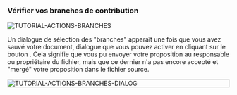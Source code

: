 ### Vérifier vos branches de contribution

<div>
  <img
    alt="TUTORIAL-ACTIONS-BRANCHES"
    src="https://raw.githubusercontent.com/multi-coop/vizboard-website-content/main/images/tutorial/commented/tutorial-07.png"
    />
</div>

Un dialogue de sélection des "branches" apparaît une fois que vous avez sauvé votre document, dialogue que vous pouvez activer en cliquant sur le bouton <span class="icon"><i class="mdi mdi-source-branch"></i></span>. Cela signifie que vous pu envoyer votre proposition au responsable ou propriétaire du fichier, mais que ce dernier n'a pas encore accepté et "mergé" votre proposition dans le fichier source. 

<div style="border: thin solid lightgrey;">
  <img
    alt="TUTORIAL-ACTIONS-BRANCHES-DIALOG"
    src="https://raw.githubusercontent.com/multi-coop/vizboard-website-content/main/images/tutorial/contribution-branches.png"
    />
</div>

